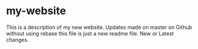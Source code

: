 # my-website

This is a description of my new website.
Updates made on master on Github without using rebase
this file is just a new readme file.
New or Latest changes.
